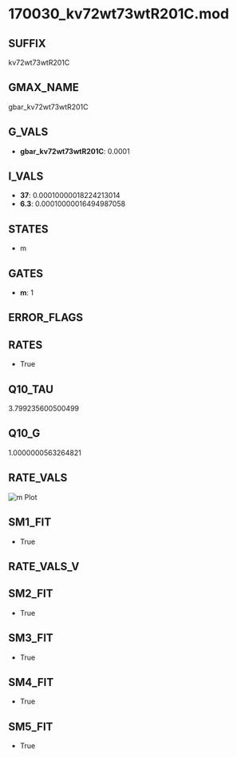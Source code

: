 # 170030_kv72wt73wtR201C.mod

## SUFFIX

kv72wt73wtR201C

## GMAX_NAME

gbar_kv72wt73wtR201C

## G_VALS

- **gbar_kv72wt73wtR201C**: 0.0001

## I_VALS

- **37**: 0.00010000018224213014
- **6.3**: 0.00010000016494987058

## STATES

- m

## GATES

- **m**: 1

## ERROR_FLAGS


## RATES

- True

## Q10_TAU

3.799235600500499

## Q10_G

1.0000000563264821

## RATE_VALS

![m Plot](/Users/pbozelos/Dropbox/icg-Chai-Panos/supermodels/output_markdown_files/K/170030_kv72wt73wtR201C.mod/images/m.png)

## SM1_FIT

- True

## RATE_VALS_V

## SM2_FIT

- True

## SM3_FIT

- True

## SM4_FIT

- True

## SM5_FIT

- True


